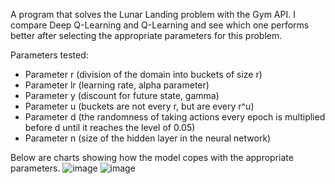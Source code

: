 A program that solves the Lunar Landing problem with the Gym API. I compare Deep Q-Learning and Q-Learning and see which one performs better after selecting the appropriate parameters for this problem.

Parameters tested:
- Parameter r (division of the domain into buckets of size r)
- Parameter lr (learning rate, alpha parameter)
- Parameter y (discount for future state, gamma)
- Parameter u (buckets are not every r, but are every r^u)
- Parameter d (the randomness of taking actions every epoch is multiplied before d until it reaches the level of 0.05)
- Parameter n (size of the hidden layer in the neural network)

Below are charts showing how the model copes with the appropriate parameters.
![image](https://github.com/MrKrisuuu/ReinforcementLearning/assets/92759002/94d9fb42-83f6-4817-9bb4-1364f4e7875e)
![image](https://github.com/MrKrisuuu/ReinforcementLearning/assets/92759002/db8cc801-79ed-4c6f-bd81-0fabcaf0601b)

